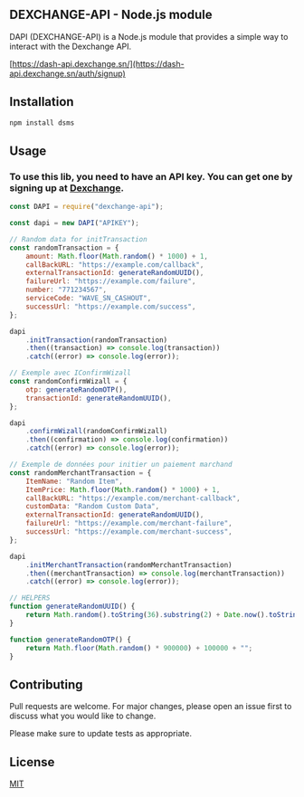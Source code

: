 ## DEXCHANGE-API - Node.js module

DAPI (DEXCHANGE-API) is a Node.js module that provides a simple way to interact with the Dexchange API.

[https://dash-api.dexchange.sn/](https://dash-api.dexchange.sn/auth/signup)

## Installation

```bash
npm install dsms
```

## Usage

### To use this lib, you need to have an API key. You can get one by signing up at [Dexchange](https://dash-api.dexchange.sn/auth/signup).

```javascript
const DAPI = require("dexchange-api");

const dapi = new DAPI("APIKEY");

// Random data for initTransaction
const randomTransaction = {
	amount: Math.floor(Math.random() * 1000) + 1,
	callBackURL: "https://example.com/callback",
	externalTransactionId: generateRandomUUID(),
	failureUrl: "https://example.com/failure",
	number: "771234567",
	serviceCode: "WAVE_SN_CASHOUT",
	successUrl: "https://example.com/success",
};

dapi
	.initTransaction(randomTransaction)
	.then((transaction) => console.log(transaction))
	.catch((error) => console.log(error));

// Exemple avec IConfirmWizall
const randomConfirmWizall = {
	otp: generateRandomOTP(),
	transactionId: generateRandomUUID(),
};

dapi
	.confirmWizall(randomConfirmWizall)
	.then((confirmation) => console.log(confirmation))
	.catch((error) => console.log(error));

// Exemple de données pour initier un paiement marchand
const randomMerchantTransaction = {
	ItemName: "Random Item",
	ItemPrice: Math.floor(Math.random() * 1000) + 1,
	callBackURL: "https://example.com/merchant-callback",
	customData: "Random Custom Data",
	externalTransactionId: generateRandomUUID(),
	failureUrl: "https://example.com/merchant-failure",
	successUrl: "https://example.com/merchant-success",
};

dapi
	.initMerchantTransaction(randomMerchantTransaction)
	.then((merchantTransaction) => console.log(merchantTransaction))
	.catch((error) => console.log(error));

// HELPERS
function generateRandomUUID() {
	return Math.random().toString(36).substring(2) + Date.now().toString(36);
}

function generateRandomOTP() {
	return Math.floor(Math.random() * 900000) + 100000 + "";
}
```

## Contributing

Pull requests are welcome. For major changes, please open an issue first
to discuss what you would like to change.

Please make sure to update tests as appropriate.

## License

[MIT](https://choosealicense.com/licenses/mit/)
